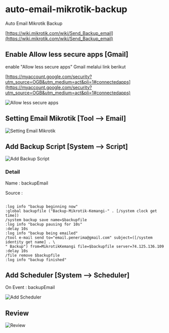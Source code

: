 # auto-email-mikrotik-backup
Auto Email Mikrotik Backup 

[https://wiki.mikrotik.com/wiki/Send_Backup_email](https://wiki.mikrotik.com/wiki/Send_Backup_email)


## Enable Allow less secure apps [Gmail]
enable "Allow less secure apps" Gmail melalui link berikut

[https://myaccount.google.com/security?utm_source=OGB&utm_medium=act&pli=1#connectedapps](https://myaccount.google.com/security?utm_source=OGB&utm_medium=act&pli=1#connectedapps)

![Allow less secure apps](https://raw.githubusercontent.com/laksa19/auto-email-mikrotik-backup/master/img/1.png)

## Setting Email Mikrotik [Tool --> Email]
![Setting Email Mikrotik](https://raw.githubusercontent.com/laksa19/auto-email-mikrotik-backup/master/img/2.png)

## Add Backup Script [System --> Script]
![Add Backup Script](https://raw.githubusercontent.com/laksa19/auto-email-mikrotik-backup/master/img/3.png)
### Detail
Name : backupEmail

Source : 
```

:log info "backup beginning now"
:global backupfile ("Backup-Mikrotik-Kemangi-" . [/system clock get time])
/system backup save name=$backupfile
:log info "backup pausing for 10s"
:delay 10s
:log info "backup being emailed"
/tool e-mail send to="email.penerima@gmail.com" subject=([/system identity get name] . \
" Backup") from=MikrotikKemangi file=$backupfile server=74.125.136.109
:delay 10s
/file remove $backupfile
:log info "backup finished"

```
## Add Scheduler [System --> Scheduler]
On Event : backupEmail

![Add Scheduler](https://raw.githubusercontent.com/laksa19/auto-email-mikrotik-backup/master/img/4.png)

## Review
![Review](https://raw.githubusercontent.com/laksa19/auto-email-mikrotik-backup/master/img/5.png)

